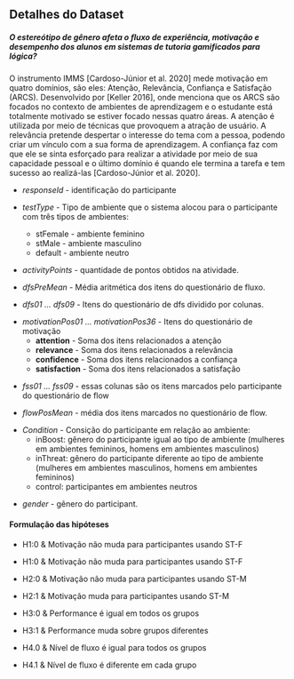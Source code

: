 ## Detalhes do Dataset

##### O estereótipo de gênero afeta o fluxo de experiência, motivação e desempenho dos alunos em sistemas de tutoria gamificados para lógica?

O instrumento IMMS [Cardoso-Júnior et al. 2020] mede motivação em quatro domínios, são eles: Atenção, Relevância, Confiança e Satisfação (ARCS). Desenvolvido por [Keller 2016], onde menciona que os ARCS são focados no contexto de ambientes de aprendizagem e o estudante está totalmente motivado se estiver focado nessas quatro áreas.
A atenção é utilizada por meio de técnicas que provoquem a atração de usuário. A relevância pretende despertar o interesse do tema com a pessoa, podendo criar um vínculo com a sua forma de aprendizagem. A confiança faz com que ele se sinta esforçado para realizar a atividade por meio de sua capacidade pessoal e o último domínio é quando ele termina a tarefa e tem sucesso ao realizá-las  [Cardoso-Júnior et al. 2020].

-   *responseId* - identificação do participante
    
-   *testType* - Tipo de ambiente que o sistema alocou para o participante com três tipos de ambientes:
	-   stFemale - ambiente feminino
	-   stMale - ambiente masculino
	-   default - ambiente neutro
    
-   *activityPoints* - quantidade de pontos obtidos na atividade.
    
-   *dfsPreMean* - Média aritmética dos itens do questionário de fluxo.
    
-   *dfs01 … dfs09* - Itens do questionário de dfs dividido por colunas.
 
 * *motivationPos01 ... motivationPos36* - Itens do questionário de motivação
	 * **attention**  - Soma dos itens relacionados a atenção
	 * **relevance**  - Soma dos itens relacionados a relevância
	 * **confidence**   - Soma dos itens relacionados a confiança
	 * **satisfaction**  - Soma dos itens relacionados a satisfação

-   *fss01 … fss09* - essas colunas são os itens marcados pelo participante do questionário de flow
* *flowPosMean* - média dos itens marcados no questionário de flow.

- *Condition* - Consição do participante em relação ao ambiente:
	* inBoost: gênero do participante igual ao tipo de ambiente (mulheres em ambientes femininos, homens em ambientes masculinos)
	* inThreat: gênero do participante diferente ao tipo de ambiente (mulheres em ambientes masculinos, homens em ambientes femininos)
	* control: participantes em ambientes neutros
* *gender* - gênero do participant.


#### Formulação das hipóteses

* H1:0 & Motivação não muda para participantes usando ST-F

* H1:0 & Motivação não muda para participantes usando ST-F

* H2:0 & Motivação não muda para participantes usando ST-M

* H2:1 & Motivação muda para participantes usando ST-M

* H3:0 & Performance é igual em todos os grupos

* H3:1 & Performance muda sobre grupos diferentes

* H4.0 & Nível de fluxo é igual para todos os grupos

* H4.1 & Nível de fluxo é diferente em cada grupo